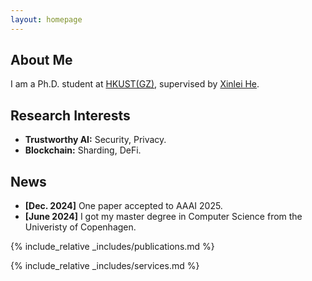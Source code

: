 ```yaml
---
layout: homepage
---
```


## About Me

I am a Ph.D. student at [HKUST(GZ)](https://www.hkust-gz.edu.cn), supervised by [Xinlei He](https://xinleihe.github.io).

## Research Interests

- **Trustworthy AI:** Security, Privacy.
- **Blockchain:** Sharding, DeFi.

## News

- **[Dec. 2024]** One paper accepted to AAAI 2025.
- **[June 2024]** I got my master degree in Computer Science from the Univeristy of Copenhagen.


{% include_relative _includes/publications.md %}

{% include_relative _includes/services.md %}
